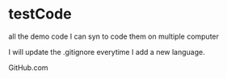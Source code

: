 testCode
========

all the demo code I can syn to code them on multiple computer

I will update the .gitignore everytime I add a new language. 

GitHub.com